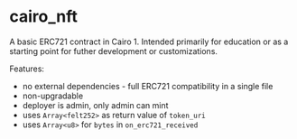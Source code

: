 # cairo_nft

A basic ERC721 contract in Cairo 1. Intended primarily for education or as a starting point for futher development or customizations.

Features:
  
* no external dependencies - full ERC721 compatibility in a single file
* non-upgradable
* deployer is admin, only admin can mint
* uses `Array<felt252>` as return value of `token_uri`
* uses `Array<u8>` for `bytes` in `on_erc721_received`
  